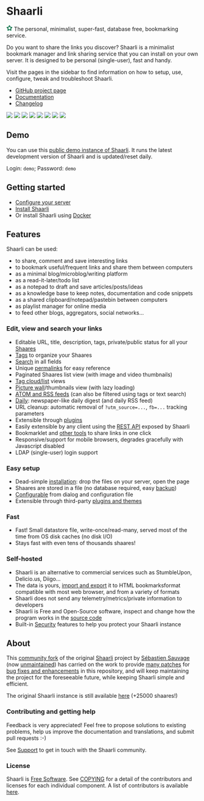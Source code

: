 # Shaarli

<img src="images/icon.png" width="16px" height="16px"> The personal, minimalist, super-fast, database free, bookmarking service.

Do you want to share the links you discover? Shaarli is a minimalist bookmark manager and link sharing service that you can install on your own server. It is designed to be personal (single-user), fast and handy.

Visit the pages in the sidebar to find information on how to setup, use, configure, tweak and troubleshoot Shaarli.

* [GitHub project page](https://github.com/shaarli/Shaarli)
* [Documentation](https://shaarli.readthedocs.io/)
* [Changelog](https://github.com/shaarli/Shaarli/blob/master/CHANGELOG.md)


[![](https://i.imgur.com/8wEBRSG.png)](https://i.imgur.com/WWPfSj0.png) [![](https://i.imgur.com/93PpLLs.png)](https://i.imgur.com/V09kAQt.png) [![](https://i.imgur.com/rrsjWYy.png)](https://i.imgur.com/TZzGHMs.png) [![](https://i.imgur.com/8iRzHfe.png)](https://i.imgur.com/sfJJ6NT.png) [![](https://i.imgur.com/GjZGvIh.png)](https://i.imgur.com/QsedIuJ.png) [![](https://i.imgur.com/TFZ9PEq.png)](https://i.imgur.com/KdtF8Ll.png) [![](https://i.imgur.com/uICDOle.png)](https://i.imgur.com/27wYsbC.png) [![](https://i.imgur.com/tVvD3gH.png)](https://i.imgur.com/zGF4d6L.jpg)



## Demo

You can use this [public demo instance of Shaarli](https://demo.shaarli.org).
It runs the latest development version of Shaarli and is updated/reset daily.

Login: `demo`; Password: `demo`


## Getting started

- [Configure your server](Server-configuration.md)
- [Install Shaarli](Installation.md)
- Or install Shaarli using [Docker](Docker.md)


## Features

Shaarli can be used:

- to share, comment and save interesting links
- to bookmark useful/frequent links and share them between computers
- as a minimal blog/microblog/writing platform
- as a read-it-later/todo list
- as a notepad to draft and save articles/posts/ideas
- as a knowledge base to keep notes, documentation and code snippets
- as a shared clipboard/notepad/pastebin between computers
- as playlist manager for online media
- to feed other blogs, aggregators, social networks...

### Edit, view and search your links

- Editable URL, title, description, tags, private/public status for all your [Shaares](Usage.md)
- [Tags](Usage.md#tags) to organize your Shaares
- [Search](Usage.md#search) in all fields
- Unique [permalinks](Usage.md#permalinks) for easy reference
- Paginated Shaares list view (with image and video thumbnails)
- [Tag cloud/list](Usage#tag-cloud) views
- [Picture wall](Usage#picture-wall)/thumbnails view (with lazy loading)
- [ATOM and RSS feeds](Usage.md#rss-feeds) (can also be filtered using tags or text search)
- [Daily](Usage.md#daily): newspaper-like daily digest (and daily RSS feed)
- URL cleanup: automatic removal of `?utm_source=...`, `fb=...` tracking parameters
- Extensible through [plugins](Plugins.md)
- Easily extensible by any client using the [REST API](REST-API.md) exposed by Shaarli
- Bookmarklet and [other tools](Community-and-related-software.md) to share links in one click
- Responsive/support for mobile browsers, degrades gracefully with Javascript disabled
- LDAP (single-user) login support


### Easy setup

- Dead-simple [installation](Installation.md): drop the files on your server, open the page
- Shaares are stored in a file (no database required, easy [backup](Backup-and-restore.md))
- [Configurable](Shaarli-configuration.md) from dialog and configuration file
- Extensible through third-party [plugins and themes](Community-and-related-software.md)


### Fast

- Fast! Small datastore file, write-once/read-many, served most of the time from OS disk caches (no disk I/O)
- Stays fast with even tens of thousands shaares!


### Self-hosted

- Shaarli is an alternative to commercial services such as StumbleUpon, Delicio.us, Diigo...
- The data is yours, [import and export](Usage#import-export) it to HTML bookmarksformat compatible with most web browser, and from a variety of formats
- Shaarli does not send any telemetry/metrics/private information to developers
- Shaarli is Free and Open-Source software, inspect and change how the program works in the [source code](https://github.com/shaarli/Shaarli)
- Built-in [Security](dev/Development.md#security) features to help you protect your Shaarli instance


## About

This [community fork](https://github.com/shaarli/Shaarli) of the original [Shaarli](https://github.com/sebsauvage/Shaarli/) project by [Sébastien Sauvage](http://sebsauvage.net/) (now [unmaintained](https://github.com/sebsauvage/Shaarli/issues/191)) has carried on the work to provide [many patches](https://github.com/shaarli/Shaarli/compare/sebsauvage:master...master) for [bug fixes and enhancements](https://github.com/shaarli/Shaarli/issues?q=is%3Aclosed+) in this repository, and will keep maintaining the project for the foreseeable future, while keeping Shaarli simple and efficient.

The original Shaarli instance is still available [here](https://sebsauvage.net/links/) (+25000 shaares!)


### Contributing and getting help

Feedback is very appreciated! Feel free to propose solutions to existing problems, help us improve the documentation and translations, and submit pull requests :-)

See [Support](Troubleshooting.md#support) to get in touch with the Shaarli community.


### License

Shaarli is [Free Software](http://en.wikipedia.org/wiki/Free_software). See
[COPYING](https://github.com/shaarli/Shaarli/blob/master/COPYING) for a detail
of the contributors and licenses for each individual component. A list of
contributors is available
[here](https://github.com/shaarli/Shaarli/blob/master/AUTHORS).

